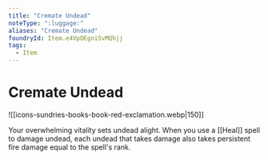 ```yaml
---
title: "Cremate Undead"
noteType: ":luggage:"
aliases: "Cremate Undead"
foundryId: Item.e4VpOEgniSvMQhjj
tags:
  - Item
---
```


# Cremate Undead
![[icons-sundries-books-book-red-exclamation.webp|150]]

Your overwhelming vitality sets undead alight. When you use a [[Heal]] spell to damage undead, each undead that takes damage also takes persistent fire damage equal to the spell's rank.
